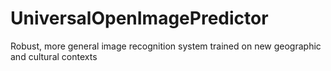 # UniversalOpenImagePredictor
Robust, more general image recognition system trained on new geographic and cultural contexts
